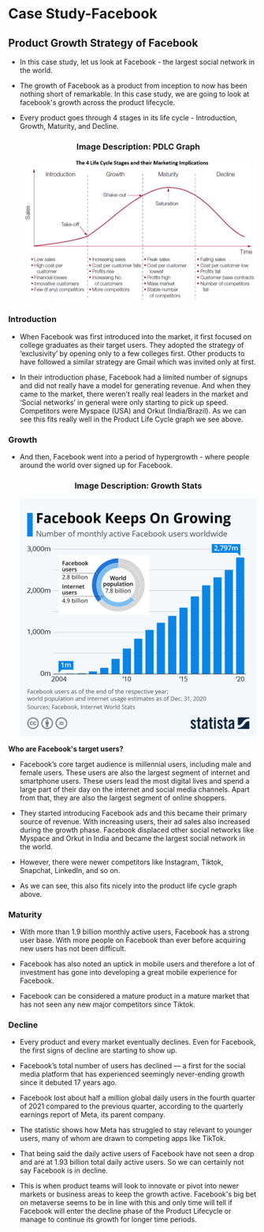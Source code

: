 # Case Study-Facebook

## Product Growth Strategy of Facebook
 

 

- In this case study, let us look at Facebook - the largest social network in the world. 

- The growth of Facebook as a product from inception to now has been nothing short of remarkable. In this case study, we are going to look at facebook's growth across the product lifecycle.  

- Every product goes through 4 stages in its life cycle - Introduction, Growth, Maturity, and Decline. 


    <h3 align = "center">  Image Description: PDLC Graph </h3>
  <p align="center">
  <img src="https://github.com/Amit-Ashok-Swain/Case-Study-Product-Growth-Strategy-of-Facebook/blob/main/images/01.png?raw=true" alt="PDLC Graph"/>
       </p>


### Introduction 

- When Facebook was first introduced into the market, it first focused on college graduates as their target users. They adopted the strategy of ‘exclusivity’ by opening only to a few colleges first. Other products to have followed a similar strategy are Gmail which was invited only at first.

 - In their introduction phase, Facebook had a limited number of signups and did not really have a model for generating revenue. And when they came to the market, there weren’t really real leaders in the market and ‘Social networks’ in general were only starting to pick up speed. Competitors were Myspace (USA) and Orkut (India/Brazil). As we can see this fits really well in the Product Life Cycle graph we see above.



### Growth 

- And then, Facebook went into a period of hypergrowth - where people around the world over signed up for Facebook.  

    <h3 align = "center">  Image Description: Growth Stats </h3>
  <p align="center">
  <img src="https://github.com/Amit-Ashok-Swain/Case-Study-Product-Growth-Strategy-of-Facebook/blob/main/images/02.png?raw=true" alt="Growth Stats"/>
       </p>



**Who are Facebook's target users?**

- Facebook’s core target audience is millennial users, including male and female users. These users are also the largest segment of internet and smartphone users. These users lead the most digital lives and spend a large part of their day on the internet and social media channels. Apart from that, they are also the largest segment of online shoppers. 

- They started introducing Facebook ads and this became their primary source of revenue. With increasing users, their ad sales also increased during the growth phase. Facebook displaced other social networks like Myspace and Orkut in India and became the largest social network in the world.  

- However, there were newer competitors like Instagram, Tiktok, Snapchat, LinkedIn, and so on. 

- As we can see, this also fits nicely into the product life cycle graph above.



### Maturity 

- With more than 1.9 billion monthly active users, Facebook has a strong user base. With more people on Facebook than ever before acquiring new users has not been difficult.  

- Facebook has also noted an uptick in mobile users and therefore a lot of investment has gone into developing a great mobile experience for Facebook. 

 

- Facebook can be considered a mature product in a mature market that has not seen any new major competitors since Tiktok. 

 

### Decline 

- Every product and every market eventually declines. Even for Facebook, the first signs of decline are starting to show up.  

- Facebook’s total number of users has declined — a first for the social media platform that has experienced seemingly never-ending growth since it debuted 17 years ago. 

- Facebook lost about half a million global daily users in the fourth quarter of 2021 compared to the previous quarter, according to the quarterly earnings report of Meta, its parent company. 

- The statistic shows how Meta has struggled to stay relevant to younger users, many of whom are drawn to competing apps like TikTok. 

- That being said the daily active users of Facebook have not seen a drop and are at 1.93 billion total daily active users. So we can certainly not say Facebook is in decline.  

- This is when product teams will look to innovate or pivot into newer markets or business areas to keep the growth active. Facebook's big bet on metaverse seems to be in line with this and only time will tell if Facebook will enter the decline phase of the Product Lifecycle or manage to continue its growth for longer time periods. 